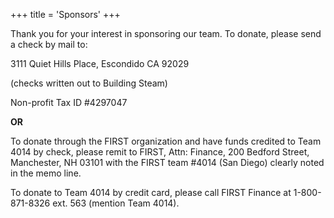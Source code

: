 +++
title = 'Sponsors'
+++

Thank you for your interest in sponsoring our team. To donate, please send a check by mail to:

3111 Quiet Hills Place, Escondido CA 92029

(checks written out to Building Steam)

Non-profit Tax ID #4297047

**OR**

To donate through the FIRST organization and have funds credited to Team 4014 by check, please remit to FIRST, Attn: Finance, 200 Bedford Street, Manchester, NH 03101 with the FIRST team #4014 (San Diego) clearly noted in the memo line.

To donate to Team 4014 by credit card, please call FIRST Finance at 1-800-871-8326 ext. 563 (mention Team 4014).
